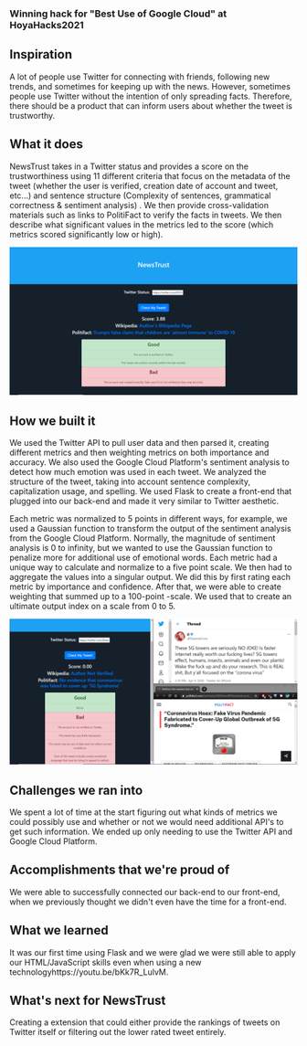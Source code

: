 ### Winning hack for "Best Use of Google Cloud" at HoyaHacks2021

## Inspiration
A lot of people use Twitter for connecting with friends, following new trends, and sometimes for keeping up with the news. However, sometimes people use Twitter without the intention of only spreading facts. Therefore, there should be a product that can inform users about whether the tweet is trustworthy. 

## What it does
NewsTrust takes in a Twitter status and provides a score on the trustworthiness using 11 different criteria that focus on the metadata of the tweet (whether the user is verified, creation date of account and tweet, etc...) and sentence structure (Complexity of sentences, grammatical correctness  & sentiment analysis) . We then provide cross-validation materials such as links to PolitiFact to verify the facts in tweets. We then describe what significant values in the metrics led to the score (which metrics scored significantly low or high). 


![Example 1](img/newsTrustSample.png)
## How we built it

We used the Twitter API to pull user data and then parsed it, creating different metrics and then weighting metrics on both importance and accuracy. We also used the Google Cloud Platform's sentiment analysis to detect how much emotion was used in each tweet. We analyzed the structure of the tweet, taking into account sentence complexity, capitalization usage, and spelling.  We used Flask to create a front-end that plugged into our back-end and made it very similar to Twitter aesthetic. 

Each metric was normalized to 5 points in different ways, for example, we used a Gaussian function to transform the output of the sentiment analysis from the Google Cloud Platform. Normally, the magnitude of sentiment analysis is 0 to infinity, but we wanted to use the Gaussian function to penalize more for additional use of emotional words. Each metric had a unique way to calculate and normalize to a five point scale. We then had to aggregate the values into a singular output. We did this by first rating each metric by importance and confidence. After that, we were able to create weighting that summed up to a 100-point -scale. We used that to create an ultimate output index on a scale from 0 to 5. 

![Example 1](img/newsTrustSample2.png)
## Challenges we ran into
We spent a lot of time at the start figuring out what kinds of metrics we could possibly use and whether or not we would need additional API's to get such information. We ended up only needing to use the Twitter API and Google Cloud Platform. 

## Accomplishments that we're proud of
We were able to successfully connected our back-end to our front-end, when we previously thought we didn't even have the time for a front-end. 

## What we learned
It was our first time using Flask and we were glad we were still able to apply our HTML/JavaScript skills even when using a new technologyhttps://youtu.be/bKk7R_LulvM. 

## What's next for NewsTrust
Creating a extension that could either provide the rankings of tweets on Twitter itself or filtering out the lower rated tweet entirely. 